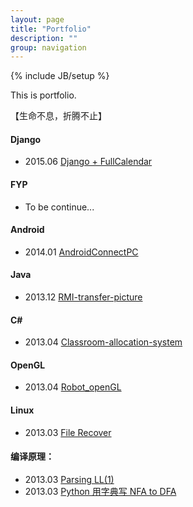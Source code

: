 ```yaml
---
layout: page
title: "Portfolio"
description: ""
group: navigation
---
```

{% include JB/setup %}

This is portfolio.

【生命不息，折腾不止】

#### Django

- 2015.06 [Django + FullCalendar](https://github.com/lincolnge/linkphoto)

#### FYP

- To be continue...

#### Android

- 2014.01 [AndroidConnectPC](https://github.com/lincolnge/AndroidConnectPC)

#### Java

- 2013.12 [RMI-transfer-picture](https://github.com/lincolnge/RMI-transfer-picture)

#### C\#

- 2013.04 [Classroom-allocation-system](https://github.com/lincolnge/Classroom-allocation-system)

#### OpenGL

- 2013.04 [Robot_openGL](https://github.com/lincolnge/robot_opengl)

#### Linux

- 2013.03 [File Recover](https://github.com/lincolnge/recoverfile)

#### 编译原理：

- 2013.03 [Parsing LL(1)](https://github.com/lincolnge/parsing)
- 2013.03 [Python 用字典写 NFA to DFA](/programming/2013/03/17/python_dictionary_to_write_nfa_to_dfa.html)
